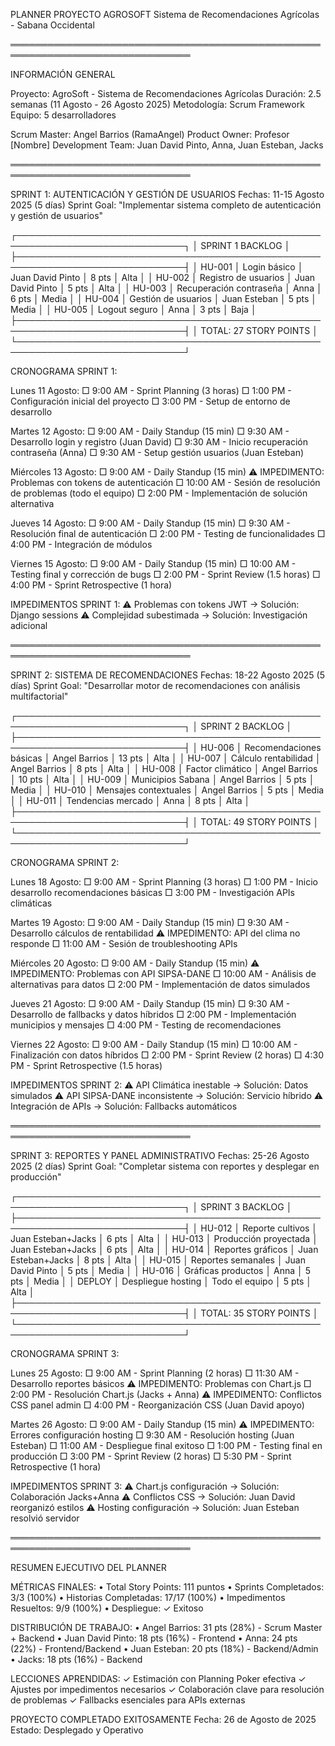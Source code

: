 PLANNER PROYECTO AGROSOFT
Sistema de Recomendaciones Agrícolas - Sabana Occidental

═══════════════════════════════════════════════════════════════════════════════

INFORMACIÓN GENERAL

Proyecto: AgroSoft - Sistema de Recomendaciones Agrícolas
Duración: 2.5 semanas (11 Agosto - 26 Agosto 2025)
Metodología: Scrum Framework
Equipo: 5 desarrolladores

Scrum Master: Angel Barrios (RamaAngel)
Product Owner: Profesor [Nombre]
Development Team: Juan David Pinto, Anna, Juan Esteban, Jacks

═══════════════════════════════════════════════════════════════════════════════

SPRINT 1: AUTENTICACIÓN Y GESTIÓN DE USUARIOS
Fechas: 11-15 Agosto 2025 (5 días)
Sprint Goal: "Implementar sistema completo de autenticación y gestión de usuarios"

┌─────────────────────────────────────────────────────────────────────────────┐
│                           SPRINT 1 BACKLOG                                 │
├─────────────────────────────────────────────────────────────────────────────┤
│ HU-001 │ Login básico              │ Juan David Pinto │ 8 pts  │ Alta     │
│ HU-002 │ Registro de usuarios      │ Juan David Pinto │ 5 pts  │ Alta     │
│ HU-003 │ Recuperación contraseña   │ Anna             │ 6 pts  │ Media    │
│ HU-004 │ Gestión de usuarios       │ Juan Esteban     │ 5 pts  │ Media    │
│ HU-005 │ Logout seguro             │ Anna             │ 3 pts  │ Baja     │
├─────────────────────────────────────────────────────────────────────────────┤
│                              TOTAL: 27 STORY POINTS                         │
└─────────────────────────────────────────────────────────────────────────────┘

CRONOGRAMA SPRINT 1:

Lunes 11 Agosto:
□ 9:00 AM - Sprint Planning (3 horas)
□ 1:00 PM - Configuración inicial del proyecto
□ 3:00 PM - Setup de entorno de desarrollo

Martes 12 Agosto:
□ 9:00 AM - Daily Standup (15 min)
□ 9:30 AM - Desarrollo login y registro (Juan David)
□ 9:30 AM - Inicio recuperación contraseña (Anna)
□ 9:30 AM - Setup gestión usuarios (Juan Esteban)

Miércoles 13 Agosto:
□ 9:00 AM - Daily Standup (15 min)
⚠️ IMPEDIMENTO: Problemas con tokens de autenticación
□ 10:00 AM - Sesión de resolución de problemas (todo el equipo)
□ 2:00 PM - Implementación de solución alternativa

Jueves 14 Agosto:
□ 9:00 AM - Daily Standup (15 min)
□ 9:30 AM - Resolución final de autenticación
□ 2:00 PM - Testing de funcionalidades
□ 4:00 PM - Integración de módulos

Viernes 15 Agosto:
□ 9:00 AM - Daily Standup (15 min)
□ 10:00 AM - Testing final y corrección de bugs
□ 2:00 PM - Sprint Review (1.5 horas)
□ 4:00 PM - Sprint Retrospective (1 hora)

IMPEDIMENTOS SPRINT 1:
⚠️ Problemas con tokens JWT → Solución: Django sessions
⚠️ Complejidad subestimada → Solución: Investigación adicional

═══════════════════════════════════════════════════════════════════════════════

SPRINT 2: SISTEMA DE RECOMENDACIONES
Fechas: 18-22 Agosto 2025 (5 días)
Sprint Goal: "Desarrollar motor de recomendaciones con análisis multifactorial"

┌─────────────────────────────────────────────────────────────────────────────┐
│                           SPRINT 2 BACKLOG                                 │
├─────────────────────────────────────────────────────────────────────────────┤
│ HU-006 │ Recomendaciones básicas   │ Angel Barrios    │ 13 pts │ Alta     │
│ HU-007 │ Cálculo rentabilidad      │ Angel Barrios    │ 8 pts  │ Alta     │
│ HU-008 │ Factor climático          │ Angel Barrios    │ 10 pts │ Alta     │
│ HU-009 │ Municipios Sabana         │ Angel Barrios    │ 5 pts  │ Media    │
│ HU-010 │ Mensajes contextuales     │ Angel Barrios    │ 5 pts  │ Media    │
│ HU-011 │ Tendencias mercado        │ Anna             │ 8 pts  │ Alta     │
├─────────────────────────────────────────────────────────────────────────────┤
│                              TOTAL: 49 STORY POINTS                         │
└─────────────────────────────────────────────────────────────────────────────┘

CRONOGRAMA SPRINT 2:

Lunes 18 Agosto:
□ 9:00 AM - Sprint Planning (3 horas)
□ 1:00 PM - Inicio desarrollo recomendaciones básicas
□ 3:00 PM - Investigación APIs climáticas

Martes 19 Agosto:
□ 9:00 AM - Daily Standup (15 min)
□ 9:30 AM - Desarrollo cálculos de rentabilidad
⚠️ IMPEDIMENTO: API del clima no responde
□ 11:00 AM - Sesión de troubleshooting APIs

Miércoles 20 Agosto:
□ 9:00 AM - Daily Standup (15 min)
⚠️ IMPEDIMENTO: Problemas con API SIPSA-DANE
□ 10:00 AM - Análisis de alternativas para datos
□ 2:00 PM - Implementación de datos simulados

Jueves 21 Agosto:
□ 9:00 AM - Daily Standup (15 min)
□ 9:30 AM - Desarrollo de fallbacks y datos híbridos
□ 2:00 PM - Implementación municipios y mensajes
□ 4:00 PM - Testing de recomendaciones

Viernes 22 Agosto:
□ 9:00 AM - Daily Standup (15 min)
□ 10:00 AM - Finalización con datos híbridos
□ 2:00 PM - Sprint Review (2 horas)
□ 4:30 PM - Sprint Retrospective (1.5 horas)

IMPEDIMENTOS SPRINT 2:
⚠️ API Climática inestable → Solución: Datos simulados
⚠️ API SIPSA-DANE inconsistente → Solución: Servicio híbrido
⚠️ Integración de APIs → Solución: Fallbacks automáticos

═══════════════════════════════════════════════════════════════════════════════

SPRINT 3: REPORTES Y PANEL ADMINISTRATIVO
Fechas: 25-26 Agosto 2025 (2 días)
Sprint Goal: "Completar sistema con reportes y desplegar en producción"

┌─────────────────────────────────────────────────────────────────────────────┐
│                           SPRINT 3 BACKLOG                                 │
├─────────────────────────────────────────────────────────────────────────────┤
│ HU-012 │ Reporte cultivos         │ Juan Esteban+Jacks │ 6 pts │ Alta     │
│ HU-013 │ Producción proyectada    │ Juan Esteban+Jacks │ 6 pts │ Alta     │
│ HU-014 │ Reportes gráficos        │ Juan Esteban+Jacks │ 8 pts │ Alta     │
│ HU-015 │ Reportes semanales       │ Juan David Pinto   │ 5 pts │ Media    │
│ HU-016 │ Gráficas productos       │ Anna               │ 5 pts │ Media    │
│ DEPLOY │ Despliegue hosting       │ Todo el equipo     │ 5 pts │ Alta     │
├─────────────────────────────────────────────────────────────────────────────┤
│                              TOTAL: 35 STORY POINTS                         │
└─────────────────────────────────────────────────────────────────────────────┘

CRONOGRAMA SPRINT 3:

Lunes 25 Agosto:
□ 9:00 AM - Sprint Planning (2 horas)
□ 11:30 AM - Desarrollo reportes básicos
⚠️ IMPEDIMENTO: Problemas con Chart.js
□ 2:00 PM - Resolución Chart.js (Jacks + Anna)
⚠️ IMPEDIMENTO: Conflictos CSS panel admin
□ 4:00 PM - Reorganización CSS (Juan David apoyo)

Martes 26 Agosto:
□ 9:00 AM - Daily Standup (15 min)
⚠️ IMPEDIMENTO: Errores configuración hosting
□ 9:30 AM - Resolución hosting (Juan Esteban)
□ 11:00 AM - Despliegue final exitoso
□ 1:00 PM - Testing final en producción
□ 3:00 PM - Sprint Review (2 horas)
□ 5:30 PM - Sprint Retrospective (1 hora)

IMPEDIMENTOS SPRINT 3:
⚠️ Chart.js configuración → Solución: Colaboración Jacks+Anna
⚠️ Conflictos CSS → Solución: Juan David reorganizó estilos
⚠️ Hosting configuración → Solución: Juan Esteban resolvió servidor

═══════════════════════════════════════════════════════════════════════════════

RESUMEN EJECUTIVO DEL PLANNER

MÉTRICAS FINALES:
• Total Story Points: 111 puntos
• Sprints Completados: 3/3 (100%)
• Historias Completadas: 17/17 (100%)
• Impedimentos Resueltos: 9/9 (100%)
• Despliegue: ✓ Exitoso

DISTRIBUCIÓN DE TRABAJO:
• Angel Barrios: 31 pts (28%) - Scrum Master + Backend
• Juan David Pinto: 18 pts (16%) - Frontend
• Anna: 24 pts (22%) - Frontend/Backend
• Juan Esteban: 20 pts (18%) - Backend/Admin
• Jacks: 18 pts (16%) - Backend

LECCIONES APRENDIDAS:
✓ Estimación con Planning Poker efectiva
✓ Ajustes por impedimentos necesarios
✓ Colaboración clave para resolución de problemas
✓ Fallbacks esenciales para APIs externas

PROYECTO COMPLETADO EXITOSAMENTE
Fecha: 26 de Agosto de 2025
Estado: Desplegado y Operativo

